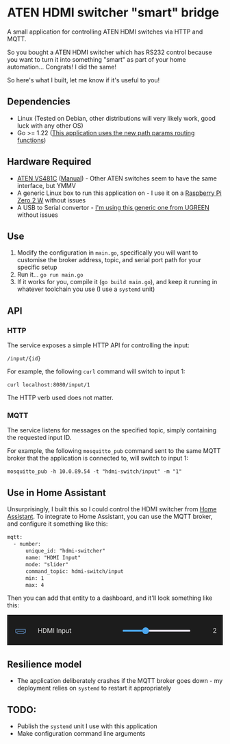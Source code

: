 # ATEN HDMI switcher "smart" bridge

A small application for controlling ATEN HDMI switches via HTTP and MQTT.

So you bought a ATEN HDMI switcher which has RS232 control because you want to turn it into something "smart" as part of your home automation... Congrats! I did the same!

So here's what I built, let me know if it's useful to you!

## Dependencies
* Linux (Tested on Debian, other distributions will very likely work, good luck with any other OS)
* Go >= 1.22 ([This application uses the new path params routing functions](https://www.willem.dev/articles/url-path-parameters-in-routes/))

## Hardware Required
* [ATEN VS481C](https://www.aten.com/gb/en/products/professional-audiovideo/video-switches/vs481c/) ([Manual](https://assets.aten.com/product/manual/vs481c_um_w_2021-06-10.pdf)) - Other ATEN switches seem to have the same interface, but YMMV
* A generic Linux box to run this application on - I use it on a [Raspberry Pi Zero 2 W](https://www.raspberrypi.com/products/raspberry-pi-zero-2-w/) without issues
* A USB to Serial convertor - [I'm using this generic one from UGREEN](https://www.amazon.co.uk/dp/B00QUZY4UG) without issues

## Use
1) Modify the configuration in `main.go`, specifically you will want to customise the broker address, topic, and serial port path for your specific setup
2) Run it... `go run main.go`
3) If it works for you, compile it (`go build main.go`), and keep it running in whatever toolchain you use (I use a `systemd` unit)

## API

### HTTP

The service exposes a simple HTTP API for controlling the input:

```
/input/{id}
```

For example, the following `curl` command will switch to input 1: 
```
curl localhost:8080/input/1
```

The HTTP verb used does not matter.

### MQTT

The service listens for messages on the specified topic, simply containing the requested input ID.

For example, the following `mosquitto_pub` command sent to the same MQTT broker that the application is connected to, will switch to input 1:

```
mosquitto_pub -h 10.0.89.54 -t "hdmi-switch/input" -m "1"
```

## Use in Home Assistant

Unsurprisingly, I built this so I could control the HDMI switcher from [Home Assistant](https://www.home-assistant.io/). To integrate to Home Assistant, you can use the MQTT broker, and configure it something like this:

```
mqtt:
  - number:
      unique_id: "hdmi-switcher"
      name: "HDMI Input"
      mode: "slider"
      command_topic: hdmi-switch/input
      min: 1
      max: 4
```

Then you can add that entity to a dashboard, and it'll look something like this:

![Screenshot of HDMI input in Home Assistant](ha-screenshot.png)

## Resilience model
* The application deliberately crashes if the MQTT broker goes down - my deployment relies on `systemd` to restart it appropriately

## TODO: 
* Publish the `systemd` unit I use with this application
* Make configuration command line arguments
